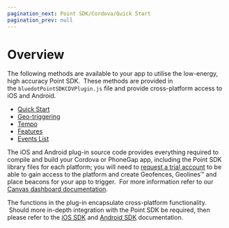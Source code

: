 ```yaml
---
pagination_next: Point SDK/Cordova/Quick Start
pagination_prev: null
---
```

Overview
=======================

The following methods are available to your app to utilise the low-energy, high accuracy Point SDK.  These methods are provided in the `bluedotPointSDKCDVPlugin.js` file and provide cross-platform access to iOS and Android.

*   [Quick Start](./Quick%20Start.md)
*   [Geo-triggering](./Geo-triggering.md)
*   [Tempo](./Tempo.md)
*   [Features](./Features.md)
*   [Events List](./Events%20List.md)

The iOS and Android plug-in source code provides everything required to compile and build your Cordova or PhoneGap app, including the Point SDK library files for each platform; you will need to [request a trial account](https://bluedot.io/contact-us/) to be able to gain access to the platform and create Geofences, Geolines™ and place beacons for your app to trigger.  For more information refer to our [Canvas dashboard documentation](../../../Canvas/Overview.md).

The functions in the plug-in encapsulate cross-platform functionality.  Should more in-depth integration with the Point SDK be required, then please refer to the [iOS SDK](../iOS/Overview.md) and [Android SDK](../Android/Overview.md) documentation.